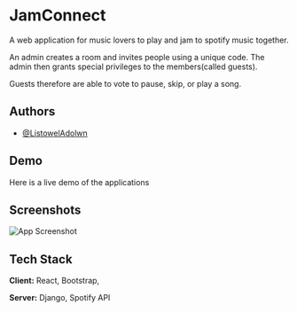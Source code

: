 
# JamConnect

A web application for music lovers to play and jam to spotify music together.

An admin creates a room and invites people using a unique code. The admin then grants special privileges to the members(called guests).

Guests therefore are able to vote to pause, skip, or play a song.


## Authors

- [@ListowelAdolwn](https://www.github.com/ListowelAdolwin)


## Demo

Here is a live demo of the applications

## Screenshots

![App Screenshot](https://via.placeholder.com/468x300?text=App+Screenshot+Here)


## Tech Stack

**Client:** React, Bootstrap, 

**Server:** Django, Spotify API

